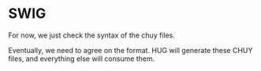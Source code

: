 SWIG
====
For now, we just check the syntax of the chuy files.

Eventually, we need to agree on the format. HUG will generate these
CHUY files, and everything else will consume them.

